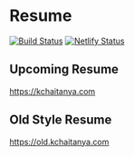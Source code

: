 # Resume 
[![Build Status](https://travis-ci.org/kamthamc/resume.svg?branch=master)](https://travis-ci.org/kamthamc/resume)
[![Netlify Status](https://api.netlify.com/api/v1/badges/21eaa419-127f-4916-912f-9598709890ab/deploy-status)](https://app.netlify.com/sites/chaitanya-profile-1/deploys)

## Upcoming Resume 
https://kchaitanya.com


## Old Style Resume 
https://old.kchaitanya.com
